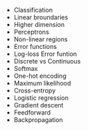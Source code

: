 - Classification
- Linear broundaries
- Higher dimension
- Perceptrons
- Non-linear regions
- Error functions
- Log-loss Error funtion
- Discrete vs Continuous
- Softmax
- One-hot encoding
- Maximum likelihood
- Cross-entropy
- Logistic regression
- Gradient descent
- Feedforward
- Backpropagation
